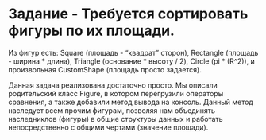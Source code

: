 # Задание - Требуется сортировать фигуры по их площади. 

Из фигур есть:
Square (площадь - “квадрат” сторон),
Rectangle (площадь - ширина * длина),
Triangle (основание * высоту / 2),
Circle (pi * (R^2)), и произвольная
CustomShape (площадь просто задается).

Данная задача реализована достаточно просто. Мы описали родительский класс Figure, в котором перегрузили операторы сравнения, а также добавили метод вывода на консоль. Данный метод наследует всем прочим фигурам, позволяя нам объединять наследниклов (фигуры) в общие структуры данных и работать непосредственно с общими чертами (значение площади).
